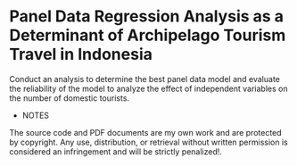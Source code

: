 # Panel Data Regression Analysis as a Determinant of Archipelago Tourism Travel in Indonesia
Conduct an analysis to determine the best panel data model and evaluate the reliability of the model to analyze the effect of independent variables on the number of domestic tourists.



- NOTES

The source code and PDF documents are my own work and are protected by copyright. Any use, distribution, or retrieval without written permission is considered an infringement and will be strictly penalized!.
